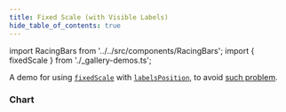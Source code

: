 ```yaml
---
title: Fixed Scale (with Visible Labels)
hide_table_of_contents: true
---
```


import RacingBars from '../../src/components/RacingBars';
import { fixedScale } from './\_gallery-demos.ts';

A demo for using [`fixedScale`](../documentation/options.md#fixedscale) with [`labelsPosition`](../documentation/options.md#labelsposition),
to avoid [such problem](./fixed-scale.md).

<!--truncate-->

### Chart

<div className="gallery">
  <RacingBars
    {...fixedScale}
/>

</div>
